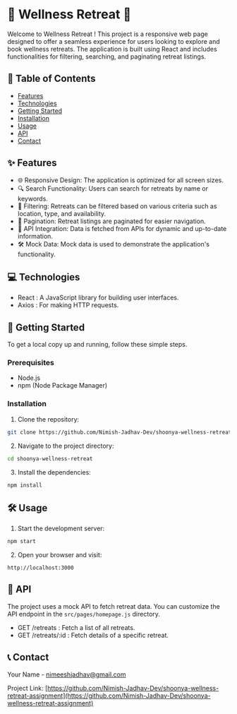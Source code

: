 # 🌿 Wellness Retreat 🌿

Welcome to Wellness Retreat ! This project is a responsive web page designed to offer a seamless experience for users looking to explore and book wellness retreats. The application is built using React and includes functionalities for filtering, searching, and paginating retreat listings.

## 📜 Table of Contents

- [Features](#-features)
- [Technologies](#-technologies)
- [Getting Started](#-getting-started)
- [Installation](#-installation)
- [Usage](#-usage)
- [API](#-api)
- [Contact](#-contact)

## ✨ Features

- 🌐  Responsive Design:  The application is optimized for all screen sizes.
- 🔍  Search Functionality:  Users can search for retreats by name or keywords.
- 🎯  Filtering:  Retreats can be filtered based on various criteria such as location, type, and availability.
- 📑  Pagination:  Retreat listings are paginated for easier navigation.
- 🔗  API Integration:  Data is fetched from APIs for dynamic and up-to-date information.
- 🛠️  Mock Data:  Mock data is used to demonstrate the application's functionality.

## 💻 Technologies

-  React : A JavaScript library for building user interfaces.
-  Axios : For making HTTP requests.


## 🚀 Getting Started

To get a local copy up and running, follow these simple steps.

### Prerequisites

- Node.js
- npm (Node Package Manager)

### Installation

1.  Clone the repository: 

```bash
git clone https://github.com/Nimish-Jadhav-Dev/shoonya-wellness-retreat-assignment.git
```

2.  Navigate to the project directory: 

```bash
cd shoonya-wellness-retreat
```

3.  Install the dependencies: 

```bash
npm install
```

## 🛠️ Usage

1.  Start the development server: 

```bash
npm start
```

2.  Open your browser and visit: 

```
http://localhost:3000
```

## 📡 API

The project uses a mock API to fetch retreat data. You can customize the API endpoint in the `src/pages/homepage.js` directory.

-  GET /retreats : Fetch a list of all retreats.
-  GET /retreats/:id : Fetch details of a specific retreat.


## 📞 Contact

Your Name - [nimeeshjadhav@gmail.com](mailto:nimeeshjadhav@gmail.com)

Project Link: [https://github.com/Nimish-Jadhav-Dev/shoonya-wellness-retreat-assignment](https://github.com/Nimish-Jadhav-Dev/shoonya-wellness-retreat-assignment)
